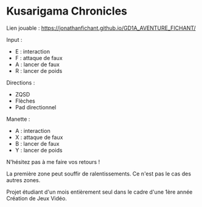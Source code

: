 # Kusarigama Chronicles

Lien jouable : https://jonathanfichant.github.io/GD1A_AVENTURE_FICHANT/

Input : 
- E : interaction
- F : attaque de faux
- A : lancer de faux
- R : lancer de poids

Directions : 
- ZQSD
- Flèches
- Pad directionnel


Manette : 
- A : interaction
- X : attaque de faux
- B : lancer de faux
- Y : lancer de poids

N'hésitez pas à me faire vos retours !


La première zone peut souffir de ralentissements. Ce n'est pas le cas des autres zones.

Projet étudiant d'un mois entièrement seul dans le cadre d'une 1ère année Création de Jeux Vidéo.
